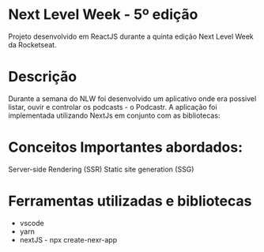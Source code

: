 # Next Level Week - 5º edição
Projeto desenvolvido em ReactJS durante a quinta edição Next Level Week da Rocketseat.

# Descrição
Durante a semana do NLW foi desenvolvido um aplicativo onde era possivel listar, ouvir e controlar os podcasts - o Podcastr. A aplicação foi implementada utilizando NextJs em conjunto com as bibliotecas:



# Conceitos Importantes abordados:
Server-side Rendering (SSR)
Static site generation (SSG)


# Ferramentas utilizadas e bibliotecas
- vscode
- yarn
- nextJS - npx create-nexr-app

